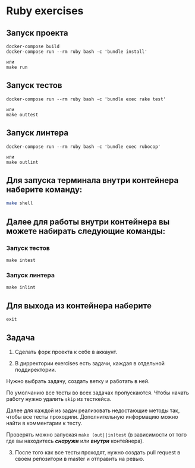 # Ruby exercises

## Запуск проекта

```
docker-compose build
docker-compose run --rm ruby bash -c 'bundle install'

или
make run
```

## Запуск тестов

```
docker-compose run --rm ruby bash -c 'bundle exec rake test'

или
make outtest
```

## Запуск линтера

```
docker-compose run --rm ruby bash -c 'bundle exec rubocop'

или
make outlint
```
## Для запуска терминала внутри контейнера наберите команду:

```bash
make shell
```

## Далее для работы внутри контейнера вы можете набирать следующие команды:

### Запуск тестов

```
make intest
```

### Запуск линтера

```
make inlint
```

## Для выхода из контейнера наберите

```
exit
```

## Задача

1. Сделать форк проекта к себе в аккаунт.

2. В дирректории exercises есть задачи, каждая в отдельной поддиректории.

  Нужно выбрать задачу, создать ветку и работать в ней.

  По умолчанию все тесты во всех задачах пропускаются. Чтобы начать работу нужно удалить `skip` из тесткейса.

  Далее для каждой из задач реализовать недостающие методы так, чтобы все тесты проходили. Дополнительную информацию можно найти в комментарии к тесту.

  Проверять можно запуская `make (out||in)test` (в зависимости от того где вы находитесь ***снаружи*** или ***внутри*** контейнера).

3. После того как все тесты проходят, нужно создать pull request в своем репозитори в master и отправить на ревью.
